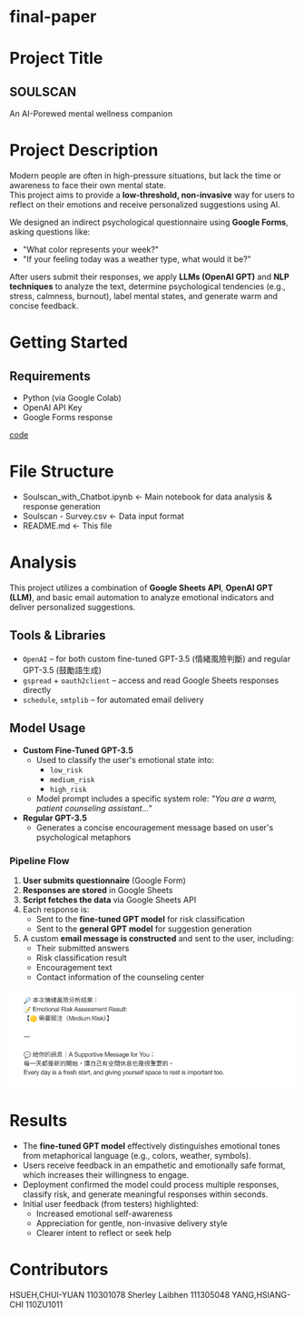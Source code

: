 # final-paper
# Project Title
## SOULSCAN
An AI-Porewed mental wellness companion

# Project Description
Modern people are often in high-pressure situations, but lack the time or awareness to face their own mental state.  
This project aims to provide a **low-threshold, non-invasive** way for users to reflect on their emotions and receive personalized suggestions using AI.

We designed an indirect psychological questionnaire using **Google Forms**, asking questions like:
- "What color represents your week?"
- "If your feeling today was a weather type, what would it be?"

After users submit their responses, we apply **LLMs (OpenAI GPT)** and **NLP techniques** to analyze the text, determine psychological tendencies (e.g., stress, calmness, burnout), label mental states, and generate warm and concise feedback.

# Getting Started
## Requirements
- Python (via Google Colab)
- OpenAI API Key
- Google Forms response

[code](Soulscan_with_Chatbot.ipynb)

# File Structure
- Soulscan_with_Chatbot.ipynb        ← Main notebook for data analysis & response generation
- Soulscan - Survey.csv              ← Data input format
- README.md                          ← This file

# Analysis
This project utilizes a combination of **Google Sheets API**, **OpenAI GPT (LLM)**, and basic email automation to analyze emotional indicators and deliver personalized suggestions.

## Tools & Libraries
- `OpenAI` – for both custom fine-tuned GPT-3.5 (情緒風險判斷) and regular GPT-3.5 (鼓勵語生成)
- `gspread` + `oauth2client` – access and read Google Sheets responses directly
- `schedule`, `smtplib` – for automated email delivery

## Model Usage
- **Custom Fine-Tuned GPT-3.5**
  - Used to classify the user's emotional state into:
    - `low_risk`
    - `medium_risk`
    - `high_risk`
  - Model prompt includes a specific system role: *"You are a warm, patient counseling assistant..."*
- **Regular GPT-3.5**
  - Generates a concise encouragement message based on user's psychological metaphors

### Pipeline Flow
1. **User submits questionnaire** (Google Form)
2. **Responses are stored** in Google Sheets
3. **Script fetches the data** via Google Sheets API
4. Each response is:
   - Sent to the **fine-tuned GPT model** for risk classification
   - Sent to the **general GPT model** for suggestion generation
5. A custom **email message is constructed** and sent to the user, including:
   - Their submitted answers
   - Risk classification result
   - Encouragement text
   - Contact information of the counseling center

![result](result.png)

# Results
- The **fine-tuned GPT model** effectively distinguishes emotional tones from metaphorical language (e.g., colors, weather, symbols).
- Users receive feedback in an empathetic and emotionally safe format, which increases their willingness to engage.
- Deployment confirmed the model could process multiple responses, classify risk, and generate meaningful responses within seconds.
- Initial user feedback (from testers) highlighted:
  - Increased emotional self-awareness
  - Appreciation for gentle, non-invasive delivery style
  - Clearer intent to reflect or seek help

# Contributors
HSUEH,CHUI-YUAN	110301078
Sherley Laibhen	111305048
YANG,HSIANG-CHI	110ZU1011
